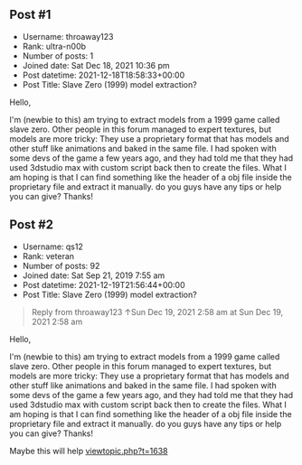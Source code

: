 ## Post #1
- Username: throaway123
- Rank: ultra-n00b
- Number of posts: 1
- Joined date: Sat Dec 18, 2021 10:36 pm
- Post datetime: 2021-12-18T18:58:33+00:00
- Post Title: Slave Zero (1999) model extraction?

Hello,

I'm (newbie to this) am trying to extract models from a 1999 game called slave zero. Other people in this forum managed to expert textures, but models are more tricky: They use a proprietary format that has models and other stuff like animations and baked in the same file. 
I had spoken with some devs of the game a few years ago, and they had told me that they had used 3dstudio max with custom script back then to create the files. 
What I am hoping is that I can find something like the header of a obj file inside the proprietary file and extract it manually.
do you guys have any tips or help you can give? Thanks!
## Post #2
- Username: qs12
- Rank: veteran
- Number of posts: 92
- Joined date: Sat Sep 21, 2019 7:55 am
- Post datetime: 2021-12-19T21:56:44+00:00
- Post Title: Slave Zero (1999) model extraction?

> Reply from throaway123 ↑Sun Dec 19, 2021 2:58 am at Sun Dec 19, 2021 2:58 am
>
> 
Hello,

I'm (newbie to this) am trying to extract models from a 1999 game called slave zero. Other people in this forum managed to expert textures, but models are more tricky: They use a proprietary format that has models and other stuff like animations and baked in the same file. 
I had spoken with some devs of the game a few years ago, and they had told me that they had used 3dstudio max with custom script back then to create the files. 
What I am hoping is that I can find something like the header of a obj file inside the proprietary file and extract it manually.
do you guys have any tips or help you can give? Thanks!

Maybe this will help [viewtopic.php?t=1638](https://forum.xentax.com/viewtopic.php?t=1638)
